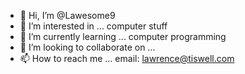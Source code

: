 - 👋 Hi, I’m @Lawesome9
- 👀 I’m interested in ... computer stuff
- 🌱 I’m currently learning ... computer programming
- 💞️ I’m looking to collaborate on ...
- 📫 How to reach me ... email: lawrence@tiswell.com

<!---
Lawesome9/Lawesome9 is a ✨ special ✨ repository because its `README.md` (this file) appears on your GitHub profile.
You can click the Preview link to take a look at your changes.
--->
